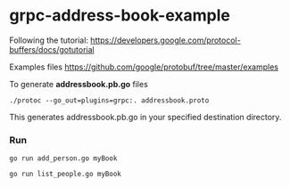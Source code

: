 # grpc-address-book-example

Following the tutorial:
https://developers.google.com/protocol-buffers/docs/gotutorial

Examples files
https://github.com/google/protobuf/tree/master/examples

To generate **addressbook.pb.go** files

```
./protoc --go_out=plugins=grpc:. addressbook.proto
```

This generates addressbook.pb.go in your specified destination directory.

### Run

```
go run add_person.go myBook
```

```
go run list_people.go myBook
```
